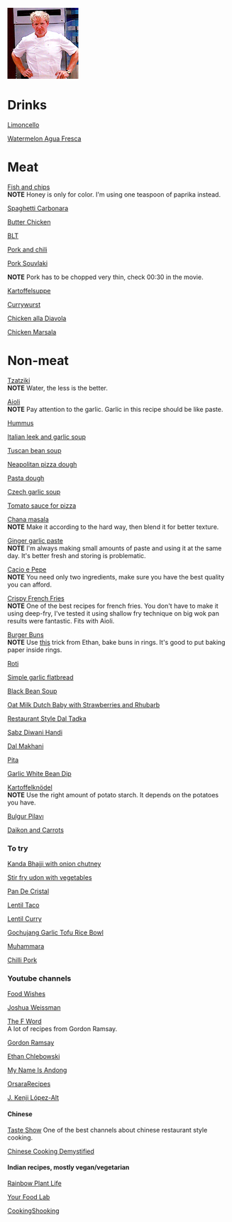 ![image](./image.gif)

# Drinks

[Limoncello](https://www.youtube.com/watch?v=AWZlnMmnE3I&ab_channel=JamieOliver-Drinks)

[Watermelon Agua Fresca](https://www.youtube.com/watch?v=KiCh8dVsbQU&ab_channel=FoodWishes)

# Meat

[Fish and chips](https://www.youtube.com/watch?v=wGjS8fLI7eQ&t=320s&ab_channel=JamieOliver)  
**NOTE** Honey is only for color. I'm using one teaspoon of paprika instead.

[Spaghetti Carbonara](https://www.youtube.com/watch?v=3AAdKl1UYZs&ab_channel=JamieOliver)

[Butter Chicken](https://www.youtube.com/watch?v=a03U45jFxOI&ab_channel=GetCurried)

[BLT](https://www.youtube.com/watch?v=BiTdrSUXua8&ab_channel=CowboyKentRollins)

[Pork and chili](https://www.youtube.com/watch?v=WujehK7kYLM&ab_channel=ChineseCookingDemystified)

[Pork Souvlaki](https://www.youtube.com/watch?v=yZ7PMaCQIP8&ab_channel=Ken%27sGreekTable)

**NOTE** Pork has to be chopped very thin, check 00:30 in the movie.

[Kartoffelsuppe](https://www.youtube.com/watch?v=iqWLDI4IuZY&ab_channel=inthekitchenwithelisa)

[Currywurst](https://www.youtube.com/watch?v=osAu-7-7IQY&ab_channel=TopGar)

[Chicken alla Diavola](https://www.youtube.com/watch?v=gnXNvALpQjc&ab_channel=OrsaraRecipes)

[Chicken Marsala](https://www.youtube.com/watch?v=AWNU1OccN5Q&ab_channel=OrsaraRecipes)

# Non-meat

[Tzatziki](https://www.youtube.com/watch?v=OOkL5d8t1sM&t=263s&ab_channel=FoodWishes)  
**NOTE** Water, the less is the better.

[Aioli](https://www.youtube.com/watch?v=KZTP3c0j7zc&ab_channel=FoodWishes)  
**NOTE** Pay attention to the garlic. Garlic in this recipe should be like paste.

[Hummus](./src/HUMMUS.md)

[Italian leek and garlic soup](https://www.youtube.com/watch?v=GdcCVZ_D7hQ&ab_channel=Recipe30)

[Tuscan bean soup](https://www.youtube.com/watch?v=_SMTu3-md3U&ab_channel=FoodWishes)

[Neapolitan pizza dough](https://www.youtube.com/watch?v=HkXojFU_LrE&ab_channel=St%C3%A4dlerMade) 

[Pasta dough](https://www.youtube.com/watch?v=RY9u0STwqiw&ab_channel=GennaroContaldo)

[Czech garlic soup](https://www.youtube.com/watch?v=CNk3nQyU3MI&ab_channel=SkutecznieTv)

[Tomato sauce for pizza](https://www.youtube.com/watch?v=9Ikknmv3DYg&ab_channel=VitoIacopelli)

[Chana masala](https://www.youtube.com/watch?v=iKMI1xkU_oo&ab_channel=AdamRagusea)  
**NOTE** Make it according to the hard way, then blend it for better texture. 

[Ginger garlic paste](https://www.youtube.com/watch?v=JKKD4zSHtOo&ab_channel=CookingShookingHindi)  
**NOTE** I'm always making small amounts of paste and using it at the same day. It's better fresh and storing is problematic.

[Cacio e Pepe](https://www.youtube.com/watch?v=UzhkMm7gV2w&ab_channel=JamieOliver)  
**NOTE** You need only two ingredients, make sure you have the best quality you can afford.

[Crispy French Fries](https://www.youtube.com/watch?v=dklh4oKifVQ&ab_channel=EthanChlebowski)  
**NOTE** One of the best recipes for french fries. 
You don't have to make it using deep-fry, 
I've tested it using shallow fry technique on big wok pan results were fantastic. 
Fits with Aioli.

[Burger Buns](https://www.youtube.com/watch?v=ace-TXcX6GY&ab_channel=FoodWishes)  
**NOTE** Use [this](https://www.youtube.com/watch?v=8RV-sKOqr3c&ab_channel=EthanChlebowski) trick from Ethan, bake buns in rings. It's good to put baking paper inside rings.

[Roti](https://www.bongeats.com/recipe/roti)

[Simple garlic flatbread](https://www.youtube.com/watch?v=Vk68HMjQiqc&ab_channel=%EB%A7%A4%EC%9D%BC%EB%A7%9B%EB%82%98deliciousday)

[Black Bean Soup](https://www.youtube.com/watch?v=mTwBK39EWok&ab_channel=FoodWishes)

[Oat Milk Dutch Baby with Strawberries and Rhubarb](https://www.youtube.com/watch?v=fByBW-bqdtk&ab_channel=FoodWishes)

[Restaurant Style Dal Tadka](https://www.youtube.com/watch?v=XzVxjs3PTm4&ab_channel=CookingShooking)

[Sabz Diwani Handi](https://www.youtube.com/watch?v=DT8ImRc72-w&ab_channel=YourFoodLab)

[Dal Makhani](https://www.youtube.com/watch?v=f1lpCi_70sQ&ab_channel=YourFoodLab)

[Pita](https://www.youtube.com/watch?v=NPiA69p4gqE&ab_channel=FoodWishes)

[Garlic White Bean Dip](https://www.youtube.com/watch?v=6OUN-XLyt5Y&ab_channel=JOOSFood)

[Kartoffelknödel](https://www.youtube.com/watch?v=C4By08g7BAI&ab_channel=MyNameIsAndong) \
**NOTE** Use the right amount of potato starch.
It depends on the potatoes you have.

[Bulgur Pilavı](https://www.youtube.com/watch?v=1mIZOoE6zsQ&ab_channel=DonImranFamilyKitchen)

[Daikon and Carrots](https://www.youtube.com/watch?v=Q5ieUyPSxBo&ab_channel=ThunThunChannel)

### To try

[Kanda Bhajji with onion chutney](https://www.youtube.com/watch?v=7B5KEtf37ec)

[Stir fry udon with vegetables](https://www.youtube.com/watch?v=KXjk2HDd5xI&ab_channel=TheFoodieTakesFlight)

[Pan De Cristal](https://www.youtube.com/watch?v=6sOEHrawhX0&ab_channel=KingArthurBakingCompany)

[Lentil Taco](https://www.youtube.com/watch?v=RbDmrCloQK4&ab_channel=AdamRagusea)

[Lentil Curry](https://www.youtube.com/watch?v=vDS9JZfEnuY&ab_channel=YeungManCooking)

[Gochujang Garlic Tofu Rice Bowl](https://www.youtube.com/watch?v=y_1AVqirnH0&ab_channel=AaronandClaire)

[Muhammara](https://www.youtube.com/watch?v=Qy4sQq4P7uo&ab_channel=HungryManKitchen)

[Chilli Pork](https://www.youtube.com/watch?v=VjVYttymMTA&ab_channel=BongEats)

### Youtube channels

[Food Wishes](https://www.youtube.com/user/foodwishes)

[Joshua Weissman](https://www.youtube.com/channel/UChBEbMKI1eCcejTtmI32UEw)

[The F Word](https://www.youtube.com/user/theFword)  
A lot of recipes from Gordon Ramsay.

[Gordon Ramsay](https://www.youtube.com/user/gordonramsay)  

[Ethan Chlebowski](https://www.youtube.com/channel/UCDq5v10l4wkV5-ZBIJJFbzQ)

[My Name Is Andong](https://www.youtube.com/c/mynameisandong)

[OrsaraRecipes](https://www.youtube.com/c/OrsaraRecipes)

[J. Kenji López-Alt](https://www.youtube.com/c/JKenjiLopezAlt)

#### Chinese

[Taste Show](https://www.youtube.com/channel/UCkRBu0K655809AdvDajyJJA)
One of the best channels about chinese restaurant style cooking.

[Chinese Cooking Demystified](https://www.youtube.com/channel/UC54SLBnD5k5U3Q6N__UjbAw)

#### Indian recipes, mostly vegan/vegetarian

[Rainbow Plant Life](https://www.youtube.com/c/RainbowPlantLife/)

[Your Food Lab](https://www.youtube.com/c/YourFoodLab)

[CookingShooking](https://www.youtube.com/user/CookingShooking)
